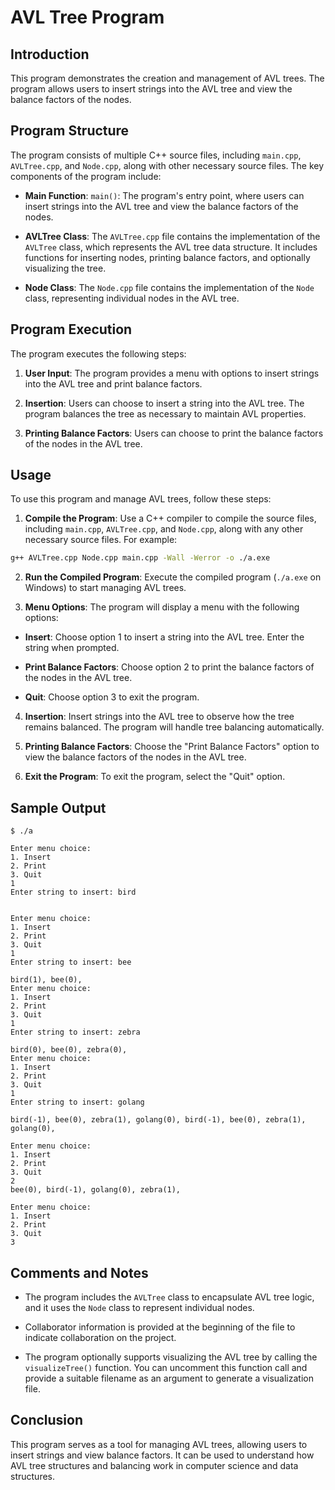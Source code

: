 # AVL Tree Program

## Introduction

This program demonstrates the creation and management of AVL trees. The program allows users to insert strings into the AVL tree and view the balance factors of the nodes.

## Program Structure

The program consists of multiple C++ source files, including `main.cpp`, `AVLTree.cpp`, and `Node.cpp`, along with other necessary source files. The key components of the program include:

- **Main Function**: `main()`: The program's entry point, where users can insert strings into the AVL tree and view the balance factors of the nodes.

- **AVLTree Class**: The `AVLTree.cpp` file contains the implementation of the `AVLTree` class, which represents the AVL tree data structure. It includes functions for inserting nodes, printing balance factors, and optionally visualizing the tree.

- **Node Class**: The `Node.cpp` file contains the implementation of the `Node` class, representing individual nodes in the AVL tree.

## Program Execution

The program executes the following steps:

1. **User Input**: The program provides a menu with options to insert strings into the AVL tree and print balance factors.

2. **Insertion**: Users can choose to insert a string into the AVL tree. The program balances the tree as necessary to maintain AVL properties.

3. **Printing Balance Factors**: Users can choose to print the balance factors of the nodes in the AVL tree.

## Usage

To use this program and manage AVL trees, follow these steps:

1. **Compile the Program**: Use a C++ compiler to compile the source files, including `main.cpp`, `AVLTree.cpp`, and `Node.cpp`, along with any other necessary source files. For example:

```bash
g++ AVLTree.cpp Node.cpp main.cpp -Wall -Werror -o ./a.exe
```

2. **Run the Compiled Program**: Execute the compiled program (`./a.exe` on Windows) to start managing AVL trees.

3. **Menu Options**: The program will display a menu with the following options:

- **Insert**: Choose option 1 to insert a string into the AVL tree. Enter the string when prompted.

- **Print Balance Factors**: Choose option 2 to print the balance factors of the nodes in the AVL tree.

- **Quit**: Choose option 3 to exit the program.

4. **Insertion**: Insert strings into the AVL tree to observe how the tree remains balanced. The program will handle tree balancing automatically.

5. **Printing Balance Factors**: Choose the "Print Balance Factors" option to view the balance factors of the nodes in the AVL tree.

6. **Exit the Program**: To exit the program, select the "Quit" option.

## Sample Output

```vbnet
$ ./a

Enter menu choice: 
1. Insert
2. Print
3. Quit
1   
Enter string to insert: bird


Enter menu choice: 
1. Insert
2. Print
3. Quit
1
Enter string to insert: bee

bird(1), bee(0),   
Enter menu choice: 
1. Insert
2. Print
3. Quit
1
Enter string to insert: zebra

bird(0), bee(0), zebra(0), 
Enter menu choice:
1. Insert
2. Print
3. Quit
1
Enter string to insert: golang 

bird(-1), bee(0), zebra(1), golang(0), bird(-1), bee(0), zebra(1), golang(0),

Enter menu choice:
1. Insert
2. Print
3. Quit
2
bee(0), bird(-1), golang(0), zebra(1), 

Enter menu choice:
1. Insert
2. Print
3. Quit
3
```

## Comments and Notes

- The program includes the `AVLTree` class to encapsulate AVL tree logic, and it uses the `Node` class to represent individual nodes.

- Collaborator information is provided at the beginning of the file to indicate collaboration on the project.

- The program optionally supports visualizing the AVL tree by calling the `visualizeTree()` function. You can uncomment this function call and provide a suitable filename as an argument to generate a visualization file.

## Conclusion

This program serves as a tool for managing AVL trees, allowing users to insert strings and view balance factors. It can be used to understand how AVL tree structures and balancing work in computer science and data structures.
